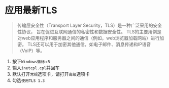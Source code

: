 # 应用最新TLS

> 传输层安全性（Transport Layer Security，TLS）是一种广泛采用的安全性协议，
> 旨在促进互联网通信的私密性和数据安全性。
> TLS的主要用例是对web应用程序和服务器之间的通信（例如，web浏览器加载网站）进行加密。
> TLS还可以用于加密其他通信，如电子邮件、消息传递和IP语音（VoIP）等。

1. 按下```Windows徽标```+```R```
2. 输入```inetcpl.cpl```并回车
3. 默认打开```常规```选项卡，请打开```高级```选项卡
4. 勾选```使用TLS 1.3```